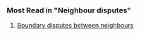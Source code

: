###  Most Read in "Neighbour disputes"

  1. [ Boundary disputes between neighbours ](/en/justice/neighbour-disputes/boundary-disputes/)
